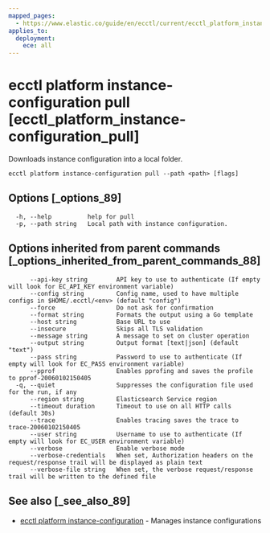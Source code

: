 ```yaml
---
mapped_pages:
  - https://www.elastic.co/guide/en/ecctl/current/ecctl_platform_instance-configuration_pull.html
applies_to:
  deployment:
    ece: all
---
```


# ecctl platform instance-configuration pull [ecctl_platform_instance-configuration_pull]

Downloads instance configuration into a local folder.

```
ecctl platform instance-configuration pull --path <path> [flags]
```


## Options [_options_89]

```
  -h, --help          help for pull
  -p, --path string   Local path with instance configuration.
```


## Options inherited from parent commands [_options_inherited_from_parent_commands_88]

```
      --api-key string        API key to use to authenticate (If empty will look for EC_API_KEY environment variable)
      --config string         Config name, used to have multiple configs in $HOME/.ecctl/<env> (default "config")
      --force                 Do not ask for confirmation
      --format string         Formats the output using a Go template
      --host string           Base URL to use
      --insecure              Skips all TLS validation
      --message string        A message to set on cluster operation
      --output string         Output format [text|json] (default "text")
      --pass string           Password to use to authenticate (If empty will look for EC_PASS environment variable)
      --pprof                 Enables pprofing and saves the profile to pprof-20060102150405
  -q, --quiet                 Suppresses the configuration file used for the run, if any
      --region string         Elasticsearch Service region
      --timeout duration      Timeout to use on all HTTP calls (default 30s)
      --trace                 Enables tracing saves the trace to trace-20060102150405
      --user string           Username to use to authenticate (If empty will look for EC_USER environment variable)
      --verbose               Enable verbose mode
      --verbose-credentials   When set, Authorization headers on the request/response trail will be displayed as plain text
      --verbose-file string   When set, the verbose request/response trail will be written to the defined file
```


## See also [_see_also_89]

* [ecctl platform instance-configuration](/reference/ecctl_platform_instance-configuration.md) - Manages instance configurations
